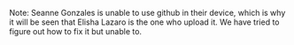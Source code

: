 Note: Seanne Gonzales is unable to use github in their device, which is why it will be seen that Elisha Lazaro is the one who upload it. We have tried to figure out how to fix it but unable to.